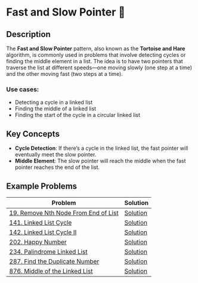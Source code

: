 # Fast and Slow Pointer 🐇

## Description
The **Fast and Slow Pointer** pattern, also known as the **Tortoise and Hare** algorithm, is commonly used in problems that involve detecting cycles or finding the middle element in a list. The idea is to have two pointers that traverse the list at different speeds—one moving slowly (one step at a time) and the other moving fast (two steps at a time).

### Use cases:
- Detecting a cycle in a linked list
- Finding the middle of a linked list
- Finding the start of the cycle in a circular linked list

## Key Concepts
- **Cycle Detection**: If there’s a cycle in the linked list, the fast pointer will eventually meet the slow pointer.
- **Middle Element**: The slow pointer will reach the middle when the fast pointer reaches the end of the list.
  
## Example Problems

| **Problem**                                                                 | **Solution**                                                                 |
|-----------------------------------------------------------------------------|-------------------------------------------------------------------------------|
| [19. Remove Nth Node From End of List](https://leetcode.com/problems/remove-nth-node-from-end-of-list/) | [Solution](https://github.com/yash-borkar/DSA-Patterns/blob/8cdd1cce2c8d823d2bf7d3d531facae382bbd575/01.%20Fast%20and%20Slow%20Pointer/Remove_Nth_Node_From_End_of_List.cpp) |
| [141. Linked List Cycle](https://leetcode.com/problems/linked-list-cycle/) | [Solution](https://github.com/yash-borkar/DSA-Patterns/blob/8cdd1cce2c8d823d2bf7d3d531facae382bbd575/01.%20Fast%20and%20Slow%20Pointer/Linked_List_Cycle.cpp) |
| [142. Linked List Cycle II](https://leetcode.com/problems/linked-list-cycle-ii/) | [Solution](https://github.com/yash-borkar/DSA-Patterns/blob/8cdd1cce2c8d823d2bf7d3d531facae382bbd575/01.%20Fast%20and%20Slow%20Pointer/Linked_List_Cycle_II.cpp) |
| [202. Happy Number](https://leetcode.com/problems/happy-number/)            | [Solution](https://github.com/yash-borkar/DSA-Patterns/blob/8cdd1cce2c8d823d2bf7d3d531facae382bbd575/01.%20Fast%20and%20Slow%20Pointer/Happy_Number.cpp) |
| [234. Palindrome Linked List](https://leetcode.com/problems/palindrome-linked-list/) | [Solution](https://github.com/yash-borkar/DSA-Patterns/blob/8cdd1cce2c8d823d2bf7d3d531facae382bbd575/01.%20Fast%20and%20Slow%20Pointer/Palindrome_Linked_List.cpp) |
| [287. Find the Duplicate Number](https://leetcode.com/problems/find-the-duplicate-number/) | [Solution](https://github.com/yash-borkar/DSA-Patterns/blob/8cdd1cce2c8d823d2bf7d3d531facae382bbd575/01.%20Fast%20and%20Slow%20Pointer/Find_the_Duplicate_Number.cpp) |
| [876. Middle of the Linked List](https://leetcode.com/problems/middle-of-the-linked-list/) | [Solution](https://github.com/yash-borkar/DSA-Patterns/blob/8cdd1cce2c8d823d2bf7d3d531facae382bbd575/01.%20Fast%20and%20Slow%20Pointer/Middle_of_the_Linked_List.cpp) |
